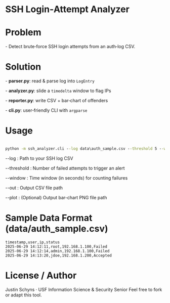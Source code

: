 # SSH Login‐Attempt Analyzer



# Problem

\- Detect brute‐force SSH login attempts from an auth‐log CSV.



# Solution

\- **parser.py**: read & parse log into `LogEntry`

\- **analyzer.py**: slide a `timedelta` window to flag IPs

\- **reporter.py**: write CSV + bar‐chart of offenders

\- **cli.py**: user‐friendly CLI with `argparse`



# Usage

```cmd

python -m ssh_analyzer.cli --log data\auth_sample.csv --threshold 5 --window 60 --out alerts.csv --plot alerts.png
```

--log : Path to your SSH log CSV

--threshold : Number of failed attempts to trigger an alert

--window : Time window (in seconds) for counting failures

--out : Output CSV file path

--plot : (Optional) Output bar-chart PNG file path

# Sample Data Format (data/auth_sample.csv)

```
timestamp,user,ip,status
2025-06-29 14:12:11,root,192.168.1.100,Failed
2025-06-29 14:12:14,admin,192.168.1.100,Failed
2025-06-29 14:13:20,jdoe,192.168.1.200,Accepted
```

# License / Author
Justin Schyns · USF Information Science & Security Senior
Feel free to fork or adapt this tool.
